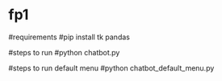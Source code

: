 # fp1


#requirements
#pip install tk pandas

#steps to run
#python chatbot.py

#steps to run default menu
#python chatbot_default_menu.py
